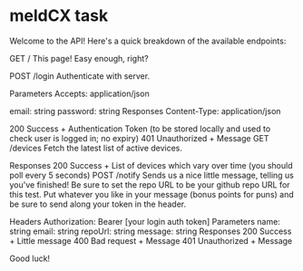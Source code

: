 # meldCX task

Welcome to the API!
Here's a quick breakdown of the available endpoints:

GET /
This page! Easy enough, right?

POST /login
Authenticate with server.

Parameters
Accepts: application/json

email: string
password: string
Responses
Content-Type: application/json

200 Success + Authentication Token (to be stored locally and used to check user is logged in; no expiry)
401 Unauthorized + Message
GET /devices
Fetch the latest list of active devices.

Responses
200 Success + List of devices which vary over time (you should poll every 5 seconds)
POST /notify
Sends us a nice little message, telling us you've finished! Be sure to set the repo URL to be your github repo URL for this test. Put whatever you like in your message (bonus points for puns) and be sure to send along your token in the header.

Headers
Authorization: Bearer [your login auth token]
Parameters
name: string
email: string
repoUrl: string
message: string
Responses
200 Success + Little message
400 Bad request + Message
401 Unauthorized + Message

Good luck!
